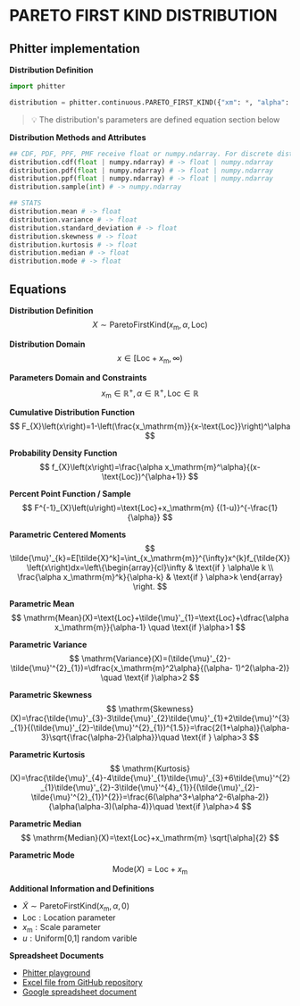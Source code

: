 # PARETO FIRST KIND DISTRIBUTION

## Phitter implementation

**Distribution Definition**

```python
import phitter

distribution = phitter.continuous.PARETO_FIRST_KIND({"xm": *, "alpha": *, "loc": *})
```

> 💡 The distribution's parameters are defined equation section below

**Distribution Methods and Attributes**

```python
## CDF, PDF, PPF, PMF receive float or numpy.ndarray. For discrete distributions PMF instead of PDF. Parameters notation are in description of ditribution
distribution.cdf(float | numpy.ndarray) # -> float | numpy.ndarray
distribution.pdf(float | numpy.ndarray) # -> float | numpy.ndarray
distribution.ppf(float | numpy.ndarray) # -> float | numpy.ndarray
distribution.sample(int) # -> numpy.ndarray

## STATS
distribution.mean # -> float
distribution.variance # -> float
distribution.standard_deviation # -> float
distribution.skewness # -> float
distribution.kurtosis # -> float
distribution.median # -> float
distribution.mode # -> float
```

## Equations

**Distribution Definition**
$$ X\sim\mathrm{ParetoFirstKind}\left(x_\mathrm{m},\alpha,\text{Loc}\right) $$

**Distribution Domain**
$$ x\in [\text{Loc}+x_\mathrm{m},\infty) $$

**Parameters Domain and Constraints**
$$ x_\mathrm{m}\in\mathbb{R}^{+}, \alpha\in\mathbb{R}^{+}, \text{Loc}\in\mathbb{R} $$

**Cumulative Distribution Function**
$$ F_{X}\left(x\right)=1-\left(\frac{x_\mathrm{m}}{x-\text{Loc}}\right)^\alpha $$

**Probability Density Function**
$$ f_{X}\left(x\right)=\frac{\alpha x_\mathrm{m}^\alpha}{(x-\text{Loc})^{\alpha+1}} $$

**Percent Point Function / Sample**
$$ F^{-1}_{X}\left(u\right)=\text{Loc}+x_\mathrm{m} {(1-u)}^{-\frac{1}{\alpha}} $$

**Parametric Centered Moments**
$$ \tilde{\mu}'_{k}=E[\tilde{X}^k]=\int_{x_\mathrm{m}}^{\infty}x^{k}f_{\tilde{X}}\left(x\right)dx=\left\{\begin{array}{cl}\infty & \text{if } \alpha\le k \\ \frac{\alpha x_\mathrm{m}^k}{\alpha-k} & \text{if } \alpha>k \end{array} \right. $$

**Parametric Mean**
$$ \mathrm{Mean}(X)=\text{Loc}+\tilde{\mu}'_{1}=\text{Loc}+\dfrac{\alpha x_\mathrm{m}}{\alpha-1} \quad \text{if }\alpha>1 $$

**Parametric Variance**
$$ \mathrm{Variance}(X)=(\tilde{\mu}'_{2}-\tilde{\mu}'^{2}_{1})=\dfrac{x_\mathrm{m}^2\alpha}{(\alpha- 1)^2(\alpha-2)} \quad \text{if }\alpha>2 $$

**Parametric Skewness**
$$ \mathrm{Skewness}(X)=\frac{\tilde{\mu}'_{3}-3\tilde{\mu}'_{2}\tilde{\mu}'_{1}+2\tilde{\mu}'^{3}_{1}}{(\tilde{\mu}'_{2}-\tilde{\mu}'^{2}_{1})^{1.5}}=\frac{2(1+\alpha)}{\alpha-3}\sqrt{\frac{\alpha-2}{\alpha}}\quad \text{if } \alpha>3 $$

**Parametric Kurtosis**
$$ \mathrm{Kurtosis}(X)=\frac{\tilde{\mu}'_{4}-4\tilde{\mu}'_{1}\tilde{\mu}'_{3}+6\tilde{\mu}'^{2}_{1}\tilde{\mu}'_{2}-3\tilde{\mu}'^{4}_{1}}{(\tilde{\mu}'_{2}-\tilde{\mu}'^{2}_{1})^{2}}=\frac{6(\alpha^3+\alpha^2-6\alpha-2)}{\alpha(\alpha-3)(\alpha-4)}\quad \text{if }\alpha>4 $$

**Parametric Median**
$$ \mathrm{Median}(X)=\text{Loc}+x_\mathrm{m} \sqrt[\alpha]{2} $$

**Parametric Mode**
$$ \mathrm{Mode}(X)=\text{Loc}+x_\mathrm{m} $$

**Additional Information and Definitions**
- $\tilde{X}\sim\mathrm{ParetoFirstKind}\left(x_\mathrm{m},\alpha,0\right)$
- $\text{Loc}:\text{Location parameter}$
- $x_\mathrm{m}:\text{Scale parameter}$
- $u:\text{Uniform[0,1] random varible}$

**Spreadsheet Documents**

-   [Phitter playground](https://phitter.io/distributions/continuous/pareto_first_kind)
-   [Excel file from GitHub repository](https://github.com/phitterio/phitter-files/blob/main/continuous/pareto_first_kind.xlsx)
-   [Google spreadsheet document](https://docs.google.com/spreadsheets/d/1T-Sjp0yCxbJpP9njbovOiFpbP8PrwI5jlj66odxAw5E)
    